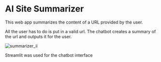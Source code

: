 # AI Site Summarizer
This web app summarizes the content of a URL provided by the user. 

All the user has to do is put in a valid url. The chatbot creates a summary of the url and outputs it for the user.

![summarizer_ii](https://github.com/Trojan-Horse69/site_summarizer_ai/assets/134110603/f12aef22-07df-4fca-bc90-dbdeb46a236d)

Streamlit was used for the chatbot interface
